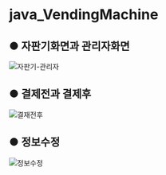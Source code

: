 # java_VendingMachine

## ● 자판기화면과 관리자화면

![자판기-관리자](https://user-images.githubusercontent.com/114462583/204171644-df68e8d5-f6b6-4602-be65-a55935de65a3.png)

## ● 결제전과 결제후

![결재전후](https://user-images.githubusercontent.com/114462583/204171640-05dfa116-91ae-4268-967c-bac6b9b23716.png)

## ● 정보수정

![정보수정](https://user-images.githubusercontent.com/114462583/204171645-2692dfd0-b256-4d22-a72a-6b85674a2ced.png)

